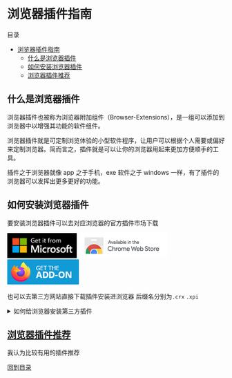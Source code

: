 # 浏览器插件指南

目录

- [浏览器插件指南](#浏览器插件指南)
  - [什么是浏览器插件](#什么是浏览器插件)
  - [如何安装浏览器插件](#如何安装浏览器插件)
  - [浏览器插件推荐](#浏览器插件推荐)

## 什么是浏览器插件

浏览器插件也被称为浏览器附加组件（Browser-Extensions），是一组可以添加到浏览器中以增强其功能的软件组件。

浏览器插件就是可定制浏览体验的小型软件程序，让用户可以根据个人需要或偏好来定制浏览器。简而言之，插件就是可以让你的浏览器用起来更加方便顺手的工具。

插件之于浏览器就像 app 之于手机，exe 软件之于 windows 一样，有了插件的浏览器可以发挥出更多更好的功能。

## 如何安装浏览器插件

要安装浏览器插件可以去对应浏览器的官方插件市场下载

[![Edge 外接程序 BETA](/Photo/Badge/edge.png)](https://microsoftedge.microsoft.com/)
[![Chrome 网上应用店](/Photo/Badge/chrome.png)](https://chrome.google.com/webstore/)
[![Firefox 附加组件](/Photo/Badge/firefox.png)](https://addons.mozilla.org/zh-CN/firefox/)

也可以去第三方网站直接下载插件安装进浏览器 后缀名分别为`.crx` `.xpi`

<details>
<summary>如何给浏览器安装第三方插件</summary>

Edge 浏览器安装第三方插件比较简单

- 打开扩展程序页面 [edge://extensions](edge://extensions/) [chrome://extensions](chrome://extensions)
- 或是通过点击浏览器右上角退出下面的  **设置与其他** - **扩展**- **管理扩展** 打开

![Settings and others](/Photo/Settings/Settings-and-others-Browser-Extensions.png#gh-light-mode-only)
![Settings and others](/Photo/Settings/Settings-and-others-Browser-Extensions-dark.png#gh-dark-mode-only)
![Settings and others](/Photo/Settings/Settings-and-others-Browser-Extensions2-manage.png#gh-light-mode-only)
![Settings and others](/Photo/Settings/Settings-and-others-Browser-Extensions2-manage-dark.png#gh-dark-mode-only)

- 打开 `开发人员模式` 和 `允许来自其他应用商店的扩展`

![Settings and others](/Photo/Settings/Settings-and-others-Browser-Extensions-Dev.png#gh-light-mode-only)
![Settings and others](/Photo/Settings/Settings-and-others-Browser-Extensions-Dev-dark.png#gh-dark-mode-only)

- 将 .crx 文件**直接拖入扩展页面**即可安装

---

Chrome 安装第三方扩展或者 Edge 的另一种安装方式

>Chrome 21.x 系列增加了对扩展插件安装的限制, 自 Chrome 21.x 开始默认只允许从 Chrome Web Store （Chrome 网上应用店）安装扩展、应用及脚本

- 把下载后的`.crx`扩展名的离线 Chrome 插件的文件扩展名改成`.zip`或者`.rar`。
- 右键点击该文件，并使用压缩软件（如7z、winrar、好压、360压缩等）对该压缩文件进行解压，并保存到系统的一个任意文件夹下。解压成功以后，该 Chrome 插件就会以文件夹的形式存在于操作系统的某一个目录下面。***(注意：文件夹位置变动会导致插件失效)***
- 打开扩展程序页面 [edge://extensions](edge://extensions/) [chrome://extensions](chrome://extensions)
- 打开 `开发者模式`
- 点击 `加载已解压的扩展程序...` 选择刚刚解压的插件文件夹的位置即可

</details>

</details>

## [浏览器插件推荐](Docs/Browser%20Extensions%20recommend.md)

我认为比较有用的插件推荐

[回到目录](#浏览器插件指南)
